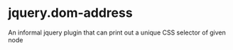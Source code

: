 jquery.dom-address
==================

An informal jquery plugin that can print out a unique CSS selector of given node
